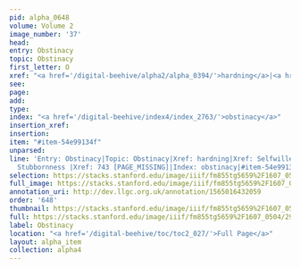 ```yaml
---
pid: alpha_0648
volume: Volume 2
image_number: '37'
head: 
entry: Obstinacy
topic: Obstinacy
first_letter: O
xref: "<a href='/digital-beehive/alpha2/alpha_0394/'>hardning</a>|<a href='/digital-beehive/alpha4/alpha_0848/'>Selfwilledness</a>|Stubbornness"
see: 
page: 
add: 
type: 
index: "<a href='/digital-beehive/index4/index_2763/'>obstinacy</a>"
insertion_xref: 
insertion: 
item: "#item-54e99134f"
unparsed: 
line: 'Entry: Obstinacy|Topic: Obstinacy|Xref: hardning|Xref: Selfwilledness |Xref:
  Stubbornness |Xref: 743 [PAGE_MISSING]|Index: obstinacy|#item-54e99134f'
selection: https://stacks.stanford.edu/image/iiif/fm855tg5659%2F1607_0504/296,819,3061,369/full/0/default.jpg
full_image: https://stacks.stanford.edu/image/iiif/fm855tg5659%2F1607_0504/full/full/0/default.jpg
annotation_uri: http://dev.llgc.org.uk/annotation/1565016432059
order: '648'
thumbnail: https://stacks.stanford.edu/image/iiif/fm855tg5659%2F1607_0504/296,819,600,180/250,/0/default.jpg
full: https://stacks.stanford.edu/image/iiif/fm855tg5659%2F1607_0504/296,819,3061,369/full/0/default.jpg
label: Obstinacy
location: "<a href='/digital-beehive/toc/toc2_027/'>Full Page</a>"
layout: alpha_item
collection: alpha4
---
```

